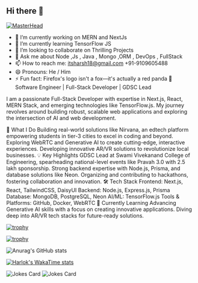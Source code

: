 ## Hi there 👋
  [![MasterHead](https://i.ibb.co/93JX3gy/banner.png)](https://github.com/itsharsh18)

- 🔭 I’m currently working on MERN and NextJs 
- 🌱 I’m currently learning TensorFlow JS
- 👯 I’m looking to collaborate on Thrilling Projects 
- 💬 Ask me about Node ,Js , Java , Mongo ,ORM , DevOps , FullStack
- 📫 How to reach me: itsharsh18@gmail.com 
                        +91-9109605488
- 😄 Pronouns: He / Him
- ⚡ Fun fact: Firefox's logo isn't a fox—it's actually a red panda
🔗 Software Engineer | Full-Stack Developer | GDSC Lead

I am a passionate Full-Stack Developer with expertise in Next.js, React, MERN Stack, and emerging technologies like TensorFlow.js. My journey revolves around building robust, scalable web applications and exploring the intersection of AI and web development.

🚀 What I Do
Building real-world solutions like Nirvana, an edtech platform empowering students in tier-3 cities to excel in coding and beyond.
Exploring WebRTC and Generative AI to create cutting-edge, interactive experiences.
Developing innovative AR/VR solutions to revolutionize local businesses.
💡 Key Highlights
GDSC Lead at Swami Vivekanand College of Engineering, spearheading national-level events like Pravah 3.0 with 2.5 lakh sponsorship.
Strong backend expertise with Node.js, Prisma, and database solutions like Neon.
Organizing and contributing to hackathons, fostering collaboration and innovation.
🛠️ Tech Stack
Frontend: Next.js, React, TailwindCSS, DaisyUI
Backend: Node.js, Express.js, Prisma
Database: MongoDB, PostgreSQL, Neon
AI/ML: TensorFlow.js
Tools & Platforms: GitHub, Docker, WebRTC
🌱 Currently Learning
Advancing Generative AI skills with a focus on creating innovative applications.
Diving deep into AR/VR tech stacks for future-ready solutions.

[![trophy](https://github-profile-trophy.vercel.app/?username=itsharsh18)](https://github.com/ryo-ma/github-profile-trophy)

[![trophy](https://github-profile-trophy.vercel.app/?username=itsharsh18&theme=onedark)](https://github.com/ryo-ma/github-profile-trophy)

![Anurag's GitHub stats](https://github-readme-stats.vercel.app/api?username=itsharsh18&show_icons=true&theme=radical)

[![Harlok's WakaTime stats](https://github-readme-stats.vercel.app/api/wakatime?username=itsharsh18)](https://github.com/anuraghazra/github-readme-stats)

<!-- Markdown -->

![Jokes Card](https://readme-jokes.vercel.app/api)
![Jokes Card](https://readme-jokes.vercel.app/api)

